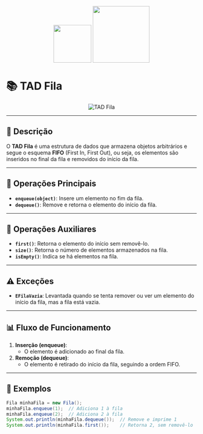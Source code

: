 <p align="center">
  <img src="https://upload.wikimedia.org/wikipedia/commons/thumb/b/bd/Logo_C_sharp.svg/1200px-Logo_C_sharp.svg.png" width="100px" />
  <img src="https://cdn.iconscout.com/icon/free/png-256/free-java-logo-icon-download-in-svg-png-gif-file-formats--wordmark-programming-language-pack-logos-icons-1174953.png?f=webp" width="150px" />
</p>

# 📚 TAD Fila

<p align="center">
  <img src="https://img.shields.io/badge/TAD-Fila-yellow?style=for-the-badge" alt="TAD Fila" />
</p>

---

## 📖 Descrição

O **TAD Fila** é uma estrutura de dados que armazena objetos arbitrários e segue o esquema **FIFO** (First In, First Out), ou seja, os elementos são inseridos no final da fila e removidos do início da fila.

---

## 🔄 Operações Principais

- **`enqueue(object)`**: Insere um elemento no fim da fila.
- **`dequeue()`**: Remove e retorna o elemento do início da fila.

---

## 🔄 Operações Auxiliares

- **`first()`**: Retorna o elemento do início sem removê-lo.
- **`size()`**: Retorna o número de elementos armazenados na fila.
- **`isEmpty()`**: Indica se há elementos na fila.

---

## ⚠️ Exceções

- **`EFilaVazia`**: Levantada quando se tenta remover ou ver um elemento do início da fila, mas a fila está vazia.

---

## 📊 Fluxo de Funcionamento

1. **Inserção (enqueue)**:
    - O elemento é adicionado ao final da fila.
2. **Remoção (dequeue)**:
    - O elemento é retirado do início da fila, seguindo a ordem FIFO.

---

## 🧠 Exemplos

```java
Fila minhaFila = new Fila();
minhaFila.enqueue(1);  // Adiciona 1 à fila
minhaFila.enqueue(2);  // Adiciona 2 à fila
System.out.println(minhaFila.dequeue());  // Remove e imprime 1
System.out.println(minhaFila.first());    // Retorna 2, sem removê-lo